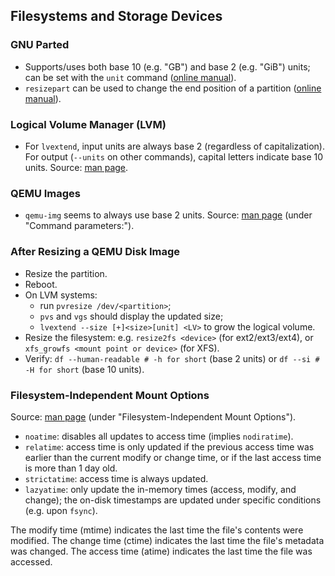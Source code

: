 ## Filesystems and Storage Devices
### GNU Parted
- Supports/uses both base 10 (e.g. "GB") and base 2 (e.g. "GiB") units; can be set with the `unit` command ([online manual][parted-unit]).
- `resizepart` can be used to change the end position of a partition ([online manual][parted-resizepart]).

### Logical Volume Manager (LVM)
- For `lvextend`, input units are always base 2 (regardless of capitalization).
	For output (`--units` on other commands), capital letters indicate base 10 units.
	Source: [man page][lvm-lvextend-units].

### QEMU Images
- `qemu-img` seems to always use base 2 units. Source: [man page][qemu-img-size] (under "Command parameters:").

### After Resizing a QEMU Disk Image
- Resize the partition.
- Reboot.
- On LVM systems:
	- run `pvresize /dev/<partition>`;
	- `pvs` and `vgs` should display the updated size;
	- `lvextend --size [+]<size>[unit] <LV>` to grow the logical volume.
- Resize the filesystem: e.g. `resize2fs <device>` (for ext2/ext3/ext4), or `xfs_growfs <mount point or device>` (for XFS).
- Verify: `df --human-readable # -h for short` (base 2 units) or `df --si # -H for short` (base 10 units).

### Filesystem-Independent Mount Options
Source: [man page][mount-manual] (under "Filesystem-Independent Mount Options").

- `noatime`: disables all updates to access time (implies `nodiratime`).
- `relatime`: access time is only updated if the previous access time was earlier than the current modify or change time,
	or if the last access time is more than 1 day old.
- `strictatime`: access time is always updated.
- `lazyatime`: only update the in-memory times (access, modify, and change);
	the on-disk timestamps are updated under specific conditions (e.g. upon `fsync`).

The modify time (mtime) indicates the last time the file's contents were modified.
The change time (ctime) indicates the last time the file's metadata was changed.
The access time (atime) indicates the last time the file was accessed.

[parted-unit]: https://www.gnu.org/software/parted/manual/html_node/unit.html
[parted-resizepart]: https://www.gnu.org/software/parted/manual/html_node/resizepart.html

[lvm-lvextend-units]: https://man.archlinux.org/man/lvextend.8#Size

[qemu-img-size]: https://www.qemu.org/docs/master/tools/qemu-img.html

[mount-manual]: https://man.archlinux.org/man/mount.8
